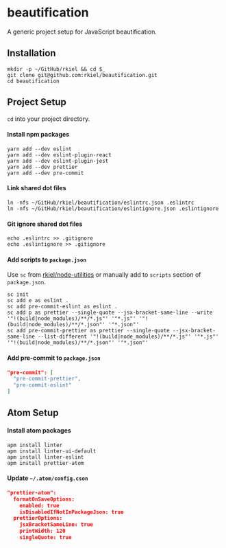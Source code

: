 # beautification

A generic project setup for JavaScript beautification.

## Installation

```unix
mkdir -p ~/GitHub/rkiel && cd $_
git clone git@github.com:rkiel/beautification.git
cd beautification
```

## Project Setup

`cd` into your project directory.

#### Install npm packages

```unix
yarn add --dev eslint
yarn add --dev eslint-plugin-react
yarn add --dev eslint-plugin-jest
yarn add --dev prettier
yarn add --dev pre-commit
```

#### Link shared dot files

```unix
ln -nfs ~/GitHub/rkiel/beautification/eslintrc.json .eslintrc
ln -nfs ~/GitHub/rkiel/beautification/eslintignore.json .eslintignore
```

#### Git ignore shared dot files

```unix
echo .eslintrc >> .gitignore
echo .eslintignore >> .gitignore
```

#### Add scripts to `package.json`

Use `sc` from  [rkiel/node-utilities](https://github.com/rkiel/node-utilities) or manually add to `scripts` section of `package.json`.
```unix
sc init
sc add e as eslint .
sc add pre-commit-eslint as eslint .
sc add p as prettier --single-quote --jsx-bracket-same-line --write '"!(build|node_modules)/**/*.js"' '"*.js"' '"!(build|node_modules)/**/*.json"' '"*.json"'
sc add pre-commit-prettier as prettier --single-quote --jsx-bracket-same-line --list-different '"!(build|node_modules)/**/*.js"' '"*.js"' '"!(build|node_modules)/**/*.json"' '"*.json"'

```

#### Add pre-commit to `package.json`

```json
"pre-commit": [
  "pre-commit-prettier",
  "pre-commit-eslint"
]
```

## Atom Setup

#### Install atom packages

```unix
apm install linter
apm install linter-ui-default
apm install linter-eslint
apm install prettier-atom
```

#### Update `~/.atom/config.cson`

```json
"prettier-atom":
  formatOnSaveOptions:
    enabled: true
    isDisabledIfNotInPackageJson: true
  prettierOptions:
    jsxBracketSameLine: true
    printWidth: 120
    singleQuote: true
```
